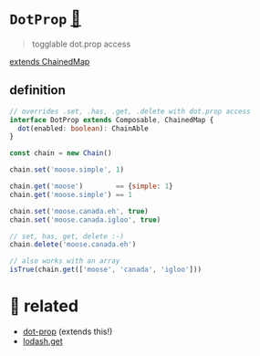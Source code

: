 # `DotProp` [🎼](https://github.com/fluents/chain-able/wiki/compose)

> togglable dot.prop access

[extends ChainedMap](https://github.com/fluents/chain-able/wiki/ChainedMap)


## definition

```ts
// overrides .set, .has, .get, .delete with dot.prop access
interface DotProp extends Composable, ChainedMap {
  dot(enabled: boolean): ChainAble
}
```


```js
const chain = new Chain()

chain.set('moose.simple', 1)

chain.get('moose')        == {simple: 1}
chain.get('moose.simple') == 1

chain.set('moose.canada.eh', true)
chain.set('moose.canada.igloo', true)

// set, has, get, delete :-)
chain.delete('moose.canada.eh')

// also works with an array
isTrue(chain.get(['moose', 'canada', 'igloo']))
```

# 🔗 related
- [dot-prop](https://github.com/sindresorhus/dot-prop) (extends this!)
- [lodash.get](https://lodash.com/docs/#get)

